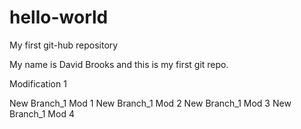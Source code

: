 # hello-world
My first git-hub repository

My name is David Brooks and this is my first git repo.

Modification 1

New Branch_1 Mod 1
New Branch_1 Mod 2
New Branch_1 Mod 3
New Branch_1 Mod 4
